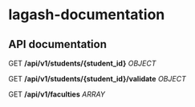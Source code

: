 # lagash-documentation

## API documentation

GET **/api/v1/students/{student_id}** _OBJECT_

GET **/api/v1/students/{student_id}/validate** _OBJECT_

GET **/api/v1/faculties** _ARRAY_
